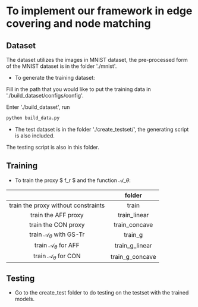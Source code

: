 # To implement our framework in edge covering and node matching

## Dataset
The dataset utilizes the images in MNIST dataset, the pre-processed form of the MNIST dataset is in the folder './mnist'.

- To generate the training dataset:

Fill in the path that you would like to put the training data in './build_dataset/configs/config'.

Enter './build_dataset', run

```Python
python build_data.py
```


- The test dataset is in the folder './create_testset/', the generating script is also included.

The testing script is also in this folder.

## Training

- To train the proxy $ f_r $ and the function $\mathcal{A}\_{\theta}$: 

|                                     |      folder     |
|:-----------------------------------:|:---------------:|
| train the proxy without constraints |      train      |
|         train the AFF proxy         |   train_linear  |
|         train the CON proxy         |  train_concave  |
| train $\mathcal{A}_{\theta}$ with GS-Tr         |     train_g     |
|           train $\mathcal{A}_{\theta}$ for AFF           |  train_g_linear |
|           train $\mathcal{A}_{\theta}$ for CON           | train_g_concave |


## Testing

- Go to the create_test folder to do testing on the testset with the trained models.



